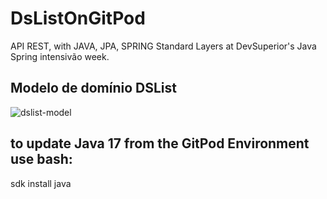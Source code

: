 # DsListOnGitPod
API REST, with JAVA, JPA, SPRING Standard Layers at DevSuperior's Java Spring intensivão week.

## Modelo de domínio DSList
![dslist-model](https://github.com/RodrigoDeOliveiraSilva/DsListOnGitPod/assets/97246882/44e69a71-a6b3-4597-ad5a-9f03baf67d94)

## to update Java 17 from the GitPod Environment use bash: 
sdk install java
